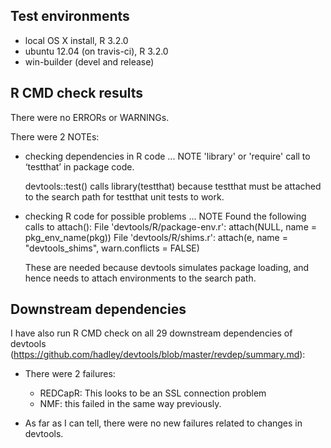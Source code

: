 ## Test environments
* local OS X install, R 3.2.0
* ubuntu 12.04 (on travis-ci), R 3.2.0
* win-builder (devel and release)

## R CMD check results
There were no ERRORs or WARNINGs. 

There were 2 NOTEs:

* checking dependencies in R code ... NOTE
  'library' or 'require' call to ‘testthat’ in package code.
  
  devtools::test() calls library(testthat) because testthat must be 
  attached to the search path for testthat unit tests to work.

* checking R code for possible problems ... NOTE
  Found the following calls to attach():
    File 'devtools/R/package-env.r':
      attach(NULL, name = pkg_env_name(pkg))
    File 'devtools/R/shims.r':
      attach(e, name = "devtools_shims", warn.conflicts = FALSE)

  These are needed because devtools simulates package loading, and hence
  needs to attach environments to the search path.

## Downstream dependencies
I have also run R CMD check on all 29 downstream dependencies of devtools 
(https://github.com/hadley/devtools/blob/master/revdep/summary.md):

* There were 2 failures: 
  
  * REDCapR: This looks to be an SSL connection problem
  * NMF: this failed in the same way previously.

* As far as I can tell, there were no new failures related to changes in 
  devtools.
  
